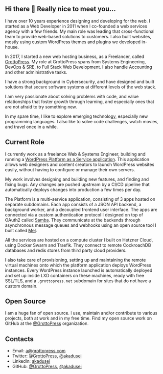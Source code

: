 ## Hi there 👋 Really nice to meet you...

I have over 10 years experience designing and developing for the web. I started as a Web Developer in 2011 when I co-founded a web services agency with a few friends. My main role was leading that cross-functional team to provide web-based solutions to customers. I also built websites, mostly using custom WordPress themes and plugins we developed in-house.

In 2017, I started a new web hosting business, as a Freelancer, called [GrottoPress](https://www.grottopress.com). My role at GrottoPress spans from Systems Engineering, DevOps & SRE, to Full Stack Web Development. I also handle Accounting and other administrative tasks.

I have a strong background in Cybersecurity, and have designed and built solutions that secure software systems at different levels of the web stack.

I am very passionate about solving problems with code, and value relationships that foster growth through learning, and especially ones that are not afraid to try something new.

In my spare time, I like to explore emerging technology, especially new programming languages. I also like to solve code challenges, watch movies, and travel once in a while.

## Current Role

I currently work as a freelance Web & Systems Engineer, building and running a [WordPress Platform as a Service application](https://platform.grottopress.com). This application allows web designers and content creators to launch WordPress websites easily, without having to configure or manage their own servers.

My work involves designing and building new features, and finding and fixing bugs. Any changes are pushed upstream by a CI/CD pipeline that automatically deploys changes into production a few times per day.

The Platform is a multi-service application, consisting of 3 apps hosted on separate subdomains. Each app consists of a JSON API backend, a background worker, and a decoupled frontend user interface. The apps are connected via a custom authentication protocol I designed on top of OAuth2 called [Samba](https://github.com/grottopress/samba). They communicate at the backends through asynchronous message queues and webhooks using an open source tool I built called [Mel](https://github.com/grottopress/mel).

All the services are hosted on a compute cluster I built on Hetzner Cloud, using Docker Swarm and Traefik. They connect to remote CockroachDB databases and redis stores from third party cloud providers.

I also take care of provisioning, setting up and maintaining the remote virtual machines onto which the platform application deploys WordPress instances. Every WordPress instance launched is automatically deployed and set up inside LXD containers on these machines, ready with free SSL/TLS, and a `.grottopress.net` subdomain for sites that do not have a custom domain.

## Open Source

I am a huge fan of open source. I use, maintain and/or contribute to various projects, both at work and in my free time. Find my open source work on GitHub at the [@GrottoPress](https://github.com/grottopress) organization.

## Contacts

- Email: <a@grottopress.com>
- Twitter: [@GrottoPress](https://twitter.com/grottopress), [@akadusei](https://twitter.com/akadusei)
- LinkedIn: [akadusei](https://www.linkedin.com/in/akadusei/)
- GitHub: [@GrottoPress](https://github.com/grottopress), [@akadusei](https://github.com/akadusei)
